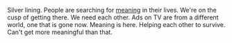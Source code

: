 Silver lining. People are searching for <a href="http://scripting.com/liveblog/users/davewiner/2015/12/21/0681.html">meaning</a> in their lives. We're on the cusp of getting there. We need each other. Ads on TV are from a different world, one that is gone now. Meaning is here. Helping each other to survive. Can't get more meaningful than that. 
